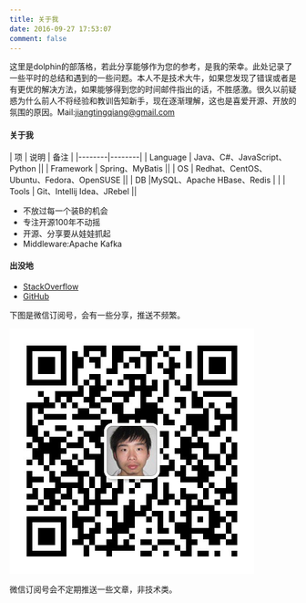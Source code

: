 ```yaml
---
title: 关于我
date: 2016-09-27 17:53:07
comment: false
---
```


这里是dolphin的部落格，若此分享能够作为您的参考，是我的荣幸。此处记录了一些平时的总结和遇到的一些问题。本人不是技术大牛，如果您发现了错误或者是有更优的解决方法，如果能够得到您的时间邮件指出的话，不胜感激。很久以前疑惑为什么前人不将经验和教训告知新手，现在逐渐理解，这也是喜爱开源、开放的氛围的原因。Mail:jiangtingqiang@gmail.com

#### 关于我

| 项 | 说明 | 备注 |
|--------|--------|
| Language | Java、C#、JavaScript、Python ||
| Framework | Spring、MyBatis ||
| OS | Redhat、CentOS、Ubuntu、Fedora、OpenSUSE ||
| DB |MySQL、Apache HBase、Redis | |
| Tools | Git、Intellij Idea、JRebel ||

* 不放过每一个装B的机会
* 专注开源100年不动摇
* 开源、分享要从娃娃抓起
* Middleware:Apache Kafka

#### 出没地

* [StackOverflow](http://stackoverflow.com/users/2628868/dolphin)
* [GitHub](https://github.com/jiangxiaoqiang/)

下图是微信订阅号，会有一些分享，推送不频繁。

![qr](./index/qrcode.jpg)

微信订阅号会不定期推送一些文章，非技术类。
